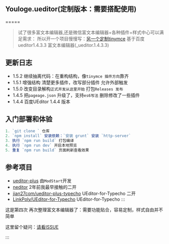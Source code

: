 ## Youloge.ueditor(定制版本：需要搭配使用)
=====

> 试了很多富文本编辑器,还是微信富文本编辑器+各种插件+样式中心可以满足需求：
> 所以开一个项目慢慢写：[另一个定制tinymce](https://github.com/youfeed/youloge.tinymce)
> 基于百度ueditor1.4.3.3 富文本编辑器(_ueditor.1.4.3.3)

## 更新日志

- 1.5.2 继续抽离代码：在重构结构，像`tinymce 插件方向`靠齐
- 1.5.1 增强结构 清楚更多插件，改写部分插件 允许外部触发
- 1.5.0 改变目录解构`正式开发从这里开始` 打包`Releases 发布`
- 1.4.5 把`pageage.json` 升级了，支持`es6写法` 删除修改了一些插件
- 1.4.4 百度UEditor 1.4.4 版本

## 入门部署和体验 ##

```js
1. `git clone ` 仓库
2. `npm install` 安装依赖：`安装 grunt` 安装 `http-server`
3. 执行 `npm run build` 打包编译
4. 执行 `npm run dev` 开启本地预览
5. 重复 `npm run build` 页面刷新查看效果
```

## 参考项目
- [ueditor-plus](https://gitee.com/modstart-lib/ueditor-plus) 由`ModStart`开发
- [neditor](https://gitee.com/notadd/neditor) 2年前我最早接触的二开
- [jian27com/ueditor-plus-typecho](https://github.com/jian27com/ueditor-plus-typecho) UEditor-for-Typecho 二开
- [LinkPoly/UEditor-for-Typecho](https://github.comLinkPoly/UEditor-for-Typecho) UEditor-for-Typecho
:::

这是第四次 再次整理富文本编辑器了：需要功能贴合，容易定制，样式自由并不简单

这里留个疑问：[请看ISSUE](https://github.com/youfeed/youloge.edotor/issues/1)

:::